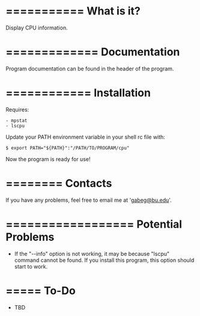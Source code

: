 ===========
What is it?
===========

Display CPU information.



=============
Documentation
=============

Program documentation can be found in the header of the program.



============
Installation
============

Requires:
    
    - mpstat
    - lscpu

Update your PATH environment variable in your shell rc file with:
    
    $ export PATH="${PATH}":"/PATH/TO/PROGRAM/cpu"

Now the program is ready for use!



========
Contacts
========

If you have any problems, feel free to email me at 'gabeg@bu.edu'.



==================
Potential Problems
==================

- If the "--info" option is not working, it may be because "lscpu" command cannot be
  found. If you install this program, this option should start to work.



=====
To-Do
=====

- TBD
